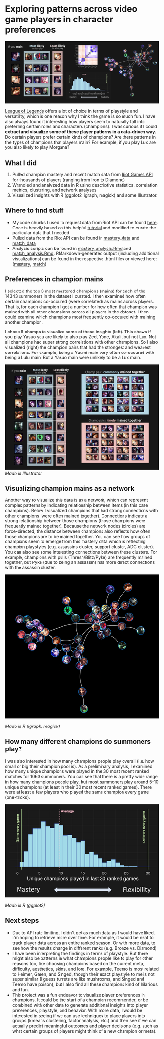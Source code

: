 # Exploring patterns across video game players in character preferences

![sample visualization](graphics/summary.png)

[League of Legends](https://www.leagueoflegends.com/) offers a lot of choice in terms of playstyle and versatility, which is one reason why I think the game is so much fun. I have also always found it interesting how players seem to naturally fall into preferring certain roles and characters (champions). I was curious if I could <strong> extract and visualize some of these player patterns in a data-driven way. </strong> Do certain players prefer certain kinds of champions? Are there patterns in the types of champions that players main? For example, if you play Lux are you also likely to play Morgana? 


## What I did
1. Pulled champion mastery and recent match data from [Riot Games API](https://developer.riotgames.com/) for thousands of players (ranging from Iron to Diamond)
2. Wrangled and analyzed data in R using descriptive statistics, correlation metrics, clustering, and network analyses
3. Visualized insights with R (ggplot2, igraph, magick) and some Illustrator.

## Where to find stuff
- My code chunks I used to request data from Riot API can be found [here](/riot_api_fetch). Code is heavily based on this helpful [tutorial](https://rpubs.com/WallabyKingdom/riot-api) and modified to curate the particular data that I needed
- Pulled data from the Riot API can be found in [mastery_data](/mastery_data) and [match_data](/match_data)
- Analysis scripts can be found in [mastery_analysis.Rmd](/mastery_analysis.Rmd) and [match_analysis.Rmd](/match_analysis.Rmd). RMarkdown-generated output (including additional visualizations) can be found in the respective .html files or viewed here: ([mastery](https://htmlpreview.github.io/?https://github.com/marlietandoc/lol/blob/main/mastery_analysis.html), [match](https://htmlpreview.github.io/?https://github.com/marlietandoc/lol/blob/main/match_analysis.html))



## Preferences in champion mains
I selected the top 3 most mastered champions (mains) for each of the 14343 summoners in the dataset I curated. I then examined how often certain champions co-occured (were correlated) as mains across players. That is, for each champion I got a number for how often that champion was mained with all other champions across all players in the dataset. I then could examine which champions most frequently co-occured with maining another champion.

I chose 8 champs to visualize some of these insights (left). This shows if you play Yasuo you are likely to also play Zed, Yone, Akali, but not Lux. Not all champions had super strong correlations with other champions. So I also visualized (right) the champion pairs that had the strongest and weakest correlations. For example, being a Yuumi main very often co-occured with being a Lulu main. But a Yasuo main were unlikely to be a Lux main.

![sample visualization](graphics/side_by_side.png) 
<i> Made in Illustrator</i>

## Visualizing champion mains as a network
Another way to visualize this data is as a network, which can represent complex patterns by indicating relationship between items (in this case champions). Below I visualized champions that had strong connections with other champions (were often mained together). Connections indicate a strong relationship between those champions (those champions were frequently mained together). Because the network nodes (circles) are force-directed, the distance between champions also reflects how often those champions are to be mained together. You can see how groups of champions seem to emerge from this mastery data which is reflecting champion playstyles (e.g. assassins cluster, support cluster, ADC cluster). You can also see some interesting connections between these clusters. For example, champions with pulls (Thresh/Blitz/Pyke) are frequently mained together, but Pyke (due to being an assassin) has more direct connections with the assassin cluster. 

![sample visualization](graphics/network.png)

<i> Made in R (igraph, magick)</i>

## How many different champions do summoners play?
I was also interested in how many champions people play overall (i.e. how small or big their champion pool is). As a preliminary analysis, I examined how many unique champions were played in the 30 most recent ranked matches for 1063 summoners. You can see that there is a pretty wide range in how many champions people play, but most summoners play around 5-10 unique champions (at least in their 30 most recent ranked games). There were at least a few players who played the same champion every game (one-tricks).

![sample visualization](graphics/histogram.png)

<i> Made in R (ggplot2) </i>

## Next steps
- Due to API rate limiting, I didn't get as much data as I would have liked. I'm hoping to retrieve more over time. For example, it would be neat to track player data across an entire ranked season. Or with more data, to see how the results change in different ranks (e.g. Bronze vs. Diamond)
- I have been interpreting the findings in terms of playstyle. But there might also be patterns in what champions people like to play for other reasons too, like choosing champions based on the current meta, difficulty, aesthetics, skins, and lore. For example, Teemo is most related to Heimer, Garen, and Singed, though their exact playstyle to me is not super similar (I guess turrets are like mushrooms, and Singed and Teemo have poison), but I also find all these champions kind of hilarious and fun.
- This project was a fun endeavor to visualize player preferences in champions. It could be the start of a champion recommender, or be combined with other data to generate additional insights into player preferences, playstyle, and behavior. With more data, I would be interested in seeing if we can use techniques to place players into groups (kmeans clustering, factor analysis, etc.) and then see if we can actually predict meaningful outcomes and player decisions (e.g. such as what certain groups of players might think of a new champion or meta).

